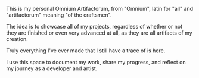 This is my personal Omnium Artifactorum, from "Omnium", latin for "all" and "artifactorum" meaning "of the craftsmen".

The idea is to showcase all of my projects, regardless of whether or not they are finished or even very advanced at all, as they are all artifacts of my creation.

Truly everything I've ever made that I still have a trace of is here.

I use this space to document my work, share my progress, and reflect on my journey as a developer and artist.